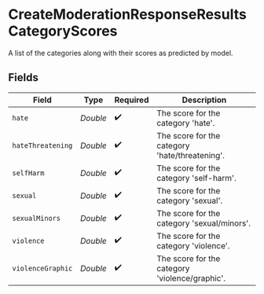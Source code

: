 # CreateModerationResponseResultsCategoryScores

A list of the categories along with their scores as predicted by model.


## Fields

| Field                                          | Type                                           | Required                                       | Description                                    |
| ---------------------------------------------- | ---------------------------------------------- | ---------------------------------------------- | ---------------------------------------------- |
| `hate`                                         | *Double*                                       | :heavy_check_mark:                             | The score for the category 'hate'.             |
| `hateThreatening`                              | *Double*                                       | :heavy_check_mark:                             | The score for the category 'hate/threatening'. |
| `selfHarm`                                     | *Double*                                       | :heavy_check_mark:                             | The score for the category 'self-harm'.        |
| `sexual`                                       | *Double*                                       | :heavy_check_mark:                             | The score for the category 'sexual'.           |
| `sexualMinors`                                 | *Double*                                       | :heavy_check_mark:                             | The score for the category 'sexual/minors'.    |
| `violence`                                     | *Double*                                       | :heavy_check_mark:                             | The score for the category 'violence'.         |
| `violenceGraphic`                              | *Double*                                       | :heavy_check_mark:                             | The score for the category 'violence/graphic'. |